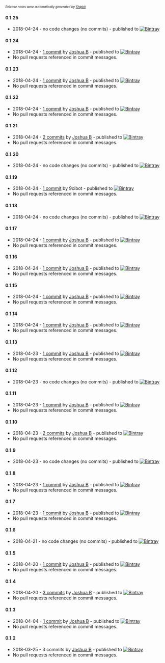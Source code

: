 <sup><sup>*Release notes were automatically generated by [Shipkit](http://shipkit.org/)*</sup></sup>

#### 0.1.25
 - 2018-04-24 - no code changes (no commits) - published to [![Bintray](https://img.shields.io/badge/Bintray-0.1.25-green.svg)](https://plugins.gradle.org/plugin/yakworks.defaults/0.1.25)

#### 0.1.24
 - 2018-04-24 - [1 commit](https://github.com/yakworks/gradle-plugins/compare/v0.1.23...v0.1.24) by [Joshua B](https://github.com/basejump) - published to [![Bintray](https://img.shields.io/badge/Bintray-0.1.24-green.svg)](https://plugins.gradle.org/plugin/yakworks.defaults/0.1.24)
 - No pull requests referenced in commit messages.

#### 0.1.23
 - 2018-04-24 - [1 commit](https://github.com/yakworks/gradle-plugins/compare/v0.1.22...v0.1.23) by [Joshua B](https://github.com/basejump) - published to [![Bintray](https://img.shields.io/badge/Bintray-0.1.23-green.svg)](https://plugins.gradle.org/plugin/yakworks.defaults/0.1.23)
 - No pull requests referenced in commit messages.

#### 0.1.22
 - 2018-04-24 - [1 commit](https://github.com/yakworks/gradle-plugins/compare/v0.1.21...v0.1.22) by [Joshua B](https://github.com/basejump) - published to [![Bintray](https://img.shields.io/badge/Bintray-0.1.22-green.svg)](https://plugins.gradle.org/plugin/yakworks.defaults/0.1.22)
 - No pull requests referenced in commit messages.

#### 0.1.21
 - 2018-04-24 - [2 commits](https://github.com/yakworks/gradle-plugins/compare/v0.1.20...v0.1.21) by [Joshua B](https://github.com/basejump) - published to [![Bintray](https://img.shields.io/badge/Bintray-0.1.21-green.svg)](https://plugins.gradle.org/plugin/yakworks.defaults/0.1.21)
 - No pull requests referenced in commit messages.

#### 0.1.20
 - 2018-04-24 - no code changes (no commits) - published to [![Bintray](https://img.shields.io/badge/Bintray-0.1.20-green.svg)](https://plugins.gradle.org/plugin/yakworks.defaults/0.1.20)

#### 0.1.19
 - 2018-04-24 - [1 commit](https://github.com/yakworks/gradle-plugins/compare/v0.1.18...v0.1.19) by 9cibot - published to [![Bintray](https://img.shields.io/badge/Bintray-0.1.19-green.svg)](https://plugins.gradle.org/plugin/yakworks.defaults/0.1.19)
 - No pull requests referenced in commit messages.

#### 0.1.18
 - 2018-04-24 - no code changes (no commits) - published to [![Bintray](https://img.shields.io/badge/Bintray-0.1.18-green.svg)](https://plugins.gradle.org/plugin/yakworks.defaults/0.1.18)

#### 0.1.17
 - 2018-04-24 - [1 commit](https://github.com/yakworks/gradle-plugins/compare/v0.1.16...v0.1.17) by [Joshua B](https://github.com/basejump) - published to [![Bintray](https://img.shields.io/badge/Bintray-0.1.17-green.svg)](https://plugins.gradle.org/plugin/yakworks.defaults/0.1.17)
 - No pull requests referenced in commit messages.

#### 0.1.16
 - 2018-04-24 - [1 commit](https://github.com/yakworks/gradle-plugins/compare/v0.1.15...v0.1.16) by [Joshua B](https://github.com/basejump) - published to [![Bintray](https://img.shields.io/badge/Bintray-0.1.16-green.svg)](https://plugins.gradle.org/plugin/yakworks.defaults/0.1.16)
 - No pull requests referenced in commit messages.

#### 0.1.15
 - 2018-04-24 - [1 commit](https://github.com/yakworks/gradle-plugins/compare/v0.1.14...v0.1.15) by [Joshua B](https://github.com/basejump) - published to [![Bintray](https://img.shields.io/badge/Bintray-0.1.15-green.svg)](https://plugins.gradle.org/plugin/yakworks.defaults/0.1.15)
 - No pull requests referenced in commit messages.

#### 0.1.14
 - 2018-04-24 - [1 commit](https://github.com/yakworks/gradle-plugins/compare/v0.1.13...v0.1.14) by [Joshua B](https://github.com/basejump) - published to [![Bintray](https://img.shields.io/badge/Bintray-0.1.14-green.svg)](https://plugins.gradle.org/plugin/yakworks.defaults/0.1.14)
 - No pull requests referenced in commit messages.

#### 0.1.13
 - 2018-04-23 - [1 commit](https://github.com/yakworks/gradle-plugins/compare/v0.1.12...v0.1.13) by [Joshua B](https://github.com/basejump) - published to [![Bintray](https://img.shields.io/badge/Bintray-0.1.13-green.svg)](https://plugins.gradle.org/plugin/yakworks.defaults/0.1.13)
 - No pull requests referenced in commit messages.

#### 0.1.12
 - 2018-04-23 - no code changes (no commits) - published to [![Bintray](https://img.shields.io/badge/Bintray-0.1.12-green.svg)](https://plugins.gradle.org/plugin/yakworks.defaults/0.1.12)

#### 0.1.11
 - 2018-04-23 - [1 commit](https://github.com/yakworks/gradle-plugins/compare/v0.1.10...v0.1.11) by [Joshua B](https://github.com/basejump) - published to [![Bintray](https://img.shields.io/badge/Bintray-0.1.11-green.svg)](https://plugins.gradle.org/plugin/yakworks.defaults/0.1.11)
 - No pull requests referenced in commit messages.

#### 0.1.10
 - 2018-04-23 - [2 commits](https://github.com/yakworks/gradle-plugins/compare/v0.1.9...v0.1.10) by [Joshua B](https://github.com/basejump) - published to [![Bintray](https://img.shields.io/badge/Bintray-0.1.10-green.svg)](https://plugins.gradle.org/plugin/yakworks.defaults/0.1.10)
 - No pull requests referenced in commit messages.

#### 0.1.9
 - 2018-04-23 - no code changes (no commits) - published to [![Bintray](https://img.shields.io/badge/Bintray-0.1.9-green.svg)](https://plugins.gradle.org/plugin/yakworks.defaults/0.1.9)

#### 0.1.8
 - 2018-04-23 - [1 commit](https://github.com/yakworks/gradle-plugins/compare/v0.1.7...v0.1.8) by [Joshua B](https://github.com/basejump) - published to [![Bintray](https://img.shields.io/badge/Bintray-0.1.8-green.svg)](https://plugins.gradle.org/plugin/yakworks.defaults/0.1.8)
 - No pull requests referenced in commit messages.

#### 0.1.7
 - 2018-04-23 - [1 commit](https://github.com/yakworks/gradle-plugins/compare/v0.1.6...v0.1.7) by [Joshua B](https://github.com/basejump) - published to [![Bintray](https://img.shields.io/badge/Bintray-0.1.7-green.svg)](https://plugins.gradle.org/plugin/yakworks.defaults/0.1.7)
 - No pull requests referenced in commit messages.

#### 0.1.6
 - 2018-04-21 - no code changes (no commits) - published to [![Bintray](https://img.shields.io/badge/Bintray-0.1.6-green.svg)](https://plugins.gradle.org/plugin/yakworks.defaults/0.1.6)

#### 0.1.5
 - 2018-04-20 - [1 commit](https://github.com/yakworks/gradle-plugins/compare/v0.1.4...v0.1.5) by [Joshua B](https://github.com/basejump) - published to [![Bintray](https://img.shields.io/badge/Bintray-0.1.5-green.svg)](https://plugins.gradle.org/plugin/yakworks.defaults/0.1.5)
 - No pull requests referenced in commit messages.

#### 0.1.4
 - 2018-04-20 - [3 commits](https://github.com/yakworks/gradle-plugins/compare/v0.1.3...v0.1.4) by [Joshua B](https://github.com/basejump) - published to [![Bintray](https://img.shields.io/badge/Bintray-0.1.4-green.svg)](https://plugins.gradle.org/plugin/yakworks.defaults/0.1.4)
 - No pull requests referenced in commit messages.

#### 0.1.3
 - 2018-04-04 - [1 commit](https://github.com/yakworks/gradle-plugins/compare/v0.1.2...v0.1.3) by [Joshua B](https://github.com/basejump) - published to [![Bintray](https://img.shields.io/badge/Bintray-0.1.3-green.svg)](https://plugins.gradle.org/plugin/yakworks.defaults/0.1.3)
 - No pull requests referenced in commit messages.

#### 0.1.2
 - 2018-03-25 - 3 commits by [Joshua B](https://github.com/basejump) - published to [![Bintray](https://img.shields.io/badge/Bintray-0.1.2-green.svg)](https://plugins.gradle.org/plugin/yakworks.defaults/0.1.2)
 - No pull requests referenced in commit messages.

